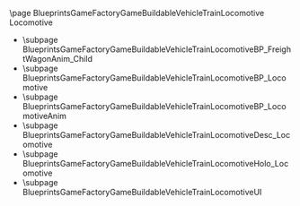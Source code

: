\page BlueprintsGameFactoryGameBuildableVehicleTrainLocomotive Locomotive
- \subpage BlueprintsGameFactoryGameBuildableVehicleTrainLocomotiveBP_FreightWagonAnim_Child
- \subpage BlueprintsGameFactoryGameBuildableVehicleTrainLocomotiveBP_Locomotive
- \subpage BlueprintsGameFactoryGameBuildableVehicleTrainLocomotiveBP_LocomotiveAnim
- \subpage BlueprintsGameFactoryGameBuildableVehicleTrainLocomotiveDesc_Locomotive
- \subpage BlueprintsGameFactoryGameBuildableVehicleTrainLocomotiveHolo_Locomotive
- \subpage BlueprintsGameFactoryGameBuildableVehicleTrainLocomotiveUI
